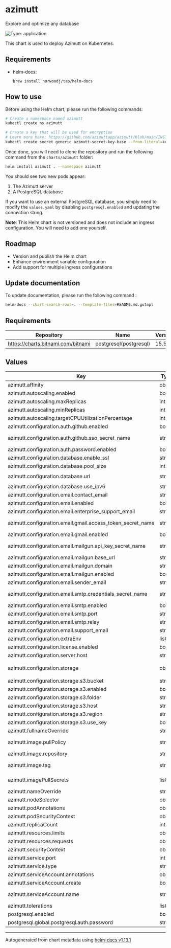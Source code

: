 # azimutt

Explore and optimize any database

![Type: application](https://img.shields.io/badge/Type-application-informational?style=flat-square)

This chart is used to deploy Azimutt on Kubernetes.

## Requirements

- helm-docs:

    ```shell
    brew install norwoodj/tap/helm-docs
    ```

## How to use

Before using the Helm chart, please run the following commands:

```bash
# Create a namespace named azimutt
kubectl create ns azimutt

# Create a key that will be used for encryption
# Learn more here: https://github.com/azimuttapp/azimutt/blob/main/INSTALL.md#environment-variables
kubectl create secret generic azimutt-secret-key-base --from-literal=key=$(openssl rand -base64 48) -n azimutt
```

Once done, you will need to clone the repository and run the following command from the `charts/azimutt` folder:

```bash
helm install azimutt . --namespace azimutt
```

You should see two new pods appear:

1. The Azimutt server
2. A PostgreSQL database

If you want to use an external PostgreSQL database, you simply need to modify the `values.yaml` by disabling `postgresql.enabled` and updating the connection string.

**Note**: This Helm chart is not versioned and does not include an ingress configuration. You will need to add one yourself.

## Roadmap

- Version and publish the Helm chart
- Enhance environment variable configuration
- Add support for multiple ingress configurations

## Update documentation

To update documentation, please run the following command :

```bash
helm-docs --chart-search-root=. --template-files=README.md.gotmpl
```

## Requirements

| Repository | Name | Version |
|------------|------|---------|
| https://charts.bitnami.com/bitnami | postgresql(postgresql) | 15.5.23 |

## Values

| Key | Type | Default | Description |
|-----|------|---------|-------------|
| azimutt.affinity | object | `{}` | Affinity rules for pod scheduling. |
| azimutt.autoscaling.enabled | bool | `false` | Enables horizontal pod autoscaling. |
| azimutt.autoscaling.maxReplicas | int | `5` | Maximum number of replicas for autoscaling. |
| azimutt.autoscaling.minReplicas | int | `1` | Minimum number of replicas for autoscaling. |
| azimutt.autoscaling.targetCPUUtilizationPercentage | int | `80` | Target CPU utilization percentage for autoscaling. |
| azimutt.configuration.auth.github.enabled | bool | `false` | Enables GitHub authentication. |
| azimutt.configuration.auth.github.sso_secret_name | string | `"azimutt-auth-secret"` | Name of the Kubernetes secret containing GitHub SSO credentials. |
| azimutt.configuration.auth.password.enabled | bool | `true` | Enables password-based authentication. |
| azimutt.configuration.database.enable_ssl | string | `"false"` | Whether to enable SSL for the database connection. |
| azimutt.configuration.database.pool_size | int | `10` | The size of the database connection pool. |
| azimutt.configuration.database.url | string | `"postgresql://postgres:MY_SUPER_PASSWORD@azimutt-postgresql:5432/postgres"` | The database connection URL. |
| azimutt.configuration.database.use_ipv6 | string | `"false"` | Whether to use IPv6 for the database connection. |
| azimutt.configuration.email.contact_email | string | `"contact@azimutt.app"` | Contact email address. |
| azimutt.configuration.email.enabled | bool | `false` | Enables email notifications. |
| azimutt.configuration.email.enterprise_support_email | string | `"contact@azimutt.app"` | Enterprise support email address. |
| azimutt.configuration.email.gmail.access_token_secret_name | string | `"azimutt-email-secret"` | The name of the Kubernetes secret containing the Gmail access token. |
| azimutt.configuration.email.gmail.enabled | bool | `false` | Enables Gmail for sending emails. |
| azimutt.configuration.email.mailgun.api_key_secret_name | string | `"azimutt-email-secret"` | The name of the Kubernetes secret containing the Mailgun API key. |
| azimutt.configuration.email.mailgun.base_url | string | `""` | The base URL for the Mailgun API. |
| azimutt.configuration.email.mailgun.domain | string | `""` | The Mailgun domain to use. |
| azimutt.configuration.email.mailgun.enabled | bool | `false` | Enables Mailgun for sending emails. |
| azimutt.configuration.email.sender_email | string | `"contact@azimutt.app"` | Email address used as the sender. |
| azimutt.configuration.email.smtp.credentials_secret_name | string | `"azimutt-email-secret"` | The name of the Kubernetes secret containing SMTP credentials. |
| azimutt.configuration.email.smtp.enabled | bool | `false` | Enables SMTP for sending emails. |
| azimutt.configuration.email.smtp.port | string | `""` | The SMTP relay port. |
| azimutt.configuration.email.smtp.relay | string | `""` | The SMTP relay host. |
| azimutt.configuration.email.support_email | string | `"contact@azimutt.app"` | Support email address. |
| azimutt.configuration.extraEnv | list | `[]` | Add extra environment variables for the container. |
| azimutt.configuration.license.enabled | bool | `false` | Enables license management. |
| azimutt.configuration.server.host | string | `"localhost"` | The host on which the server will run. |
| azimutt.configuration.storage | object | `{"s3":{"bucket":"","enabled":false,"folder":"","host":"","region":"eu-west1","use_key":false}}` | More info at https://github.com/azimuttapp/azimutt/blob/main/INSTALL.md |
| azimutt.configuration.storage.s3.bucket | string | `""` | The S3 bucket name. |
| azimutt.configuration.storage.s3.enabled | bool | `false` | Enables S3 storage. |
| azimutt.configuration.storage.s3.folder | string | `""` | The folder in the S3 bucket. |
| azimutt.configuration.storage.s3.host | string | `""` | The S3 host endpoint. |
| azimutt.configuration.storage.s3.region | string | `"eu-west1"` | The S3 region. |
| azimutt.configuration.storage.s3.use_key | bool | `false` | Whether to use a key for S3 access. |
| azimutt.fullnameOverride | string | `""` | Override the full name of the deployment. |
| azimutt.image.pullPolicy | string | `"Always"` | The policy for pulling the Docker image. "Always" means always pull the latest version. |
| azimutt.image.repository | string | `"ghcr.io/azimuttapp/azimutt"` | The Docker image repository to use. |
| azimutt.image.tag | string | `"main"` | The tag of the Docker image. Defaults to Chart.appVersion if not specified. |
| azimutt.imagePullSecrets | list | `[]` | Specify an array of image pull secrets to be used for private Docker registries. |
| azimutt.nameOverride | string | `""` | Override the name of the deployment. |
| azimutt.nodeSelector | object | `{}` | Node selector for pod assignment. |
| azimutt.podAnnotations | object | `{}` | Annotations to add to the pods. |
| azimutt.podSecurityContext | object | `{}` | Security context for the pod. |
| azimutt.replicaCount | int | `1` | Number of replicas for the application. |
| azimutt.resources.limits | object | `{"cpu":"1","memory":"512Mi"}` | Resource limits for the container. |
| azimutt.resources.requests | object | `{"cpu":"0.2","memory":"156Mi"}` | Resource requests for the container. |
| azimutt.securityContext | object | `{}` | Security context for the container. |
| azimutt.service.port | int | `4000` | The port the service will expose. |
| azimutt.service.type | string | `"ClusterIP"` | The type of Kubernetes service to create. |
| azimutt.serviceAccount.annotations | object | `{}` | Annotations to add to the service account. |
| azimutt.serviceAccount.create | bool | `true` | Specifies whether a service account should be created. |
| azimutt.serviceAccount.name | string | `""` | If not set and create is true, a name is generated using the fullname template. |
| azimutt.tolerations | list | `[]` | Tolerations for pod scheduling. |
| postgresql.enabled | bool | `true` | Enables the deployment of a PostgreSQL database. |
| postgresql.global.postgresql.auth.password | string | `"MY_SUPER_PASSWORD"` | The password for the PostgreSQL superuser. |

----------------------------------------------
Autogenerated from chart metadata using [helm-docs v1.13.1](https://github.com/norwoodj/helm-docs/releases/v1.13.1)